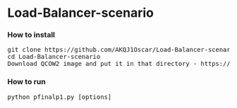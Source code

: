 # Load-Balancer-scenario

### How to install

<pre>
git clone https://github.com/AKQJ1Oscar/Load-Balancer-scenario.git
cd Load-Balancer-scenario
Download QCOW2 image and put it in that directory - https://mega.nz/#!ohMlBLwJ!Grfl_kGl7QdE2ItoGlrAmPKe1Uj59dMVk3zn9mgXBw0
</pre>

### How to run

<pre>
python pfinalp1.py [options]
</pre>
